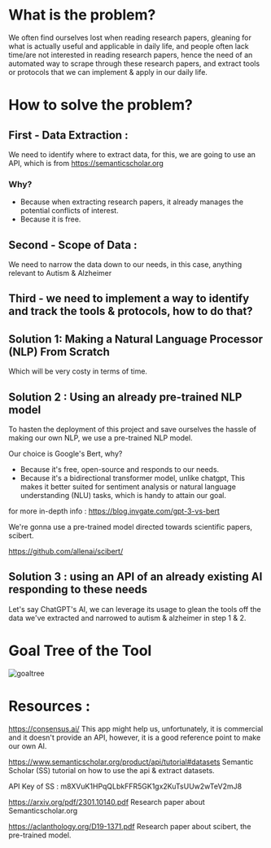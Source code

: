 # What is the problem?

We often find ourselves lost when reading research papers, gleaning for what is actually useful and applicable in daily life, and people often lack time/are not interested in reading research papers, hence the need of an automated way to scrape through these research papers, and extract tools or protocols that we can implement & apply in our daily life.

# How to solve the problem?


## First - Data Extraction :
We need to identify where to extract data, for this, we are going to use an API, which is from https://semanticscholar.org
### Why? 
- Because when extracting research papers, it already manages the potential conflicts of interest.
- Because it is free. 

## Second - Scope of Data :
We need to narrow the data down to our needs, in this case, anything relevant to Autism & Alzheimer
## Third - we need to implement a way to identify and track the tools & protocols, how to do that?

## Solution 1: Making a Natural Language Processor (NLP) From Scratch

Which will be very costy in terms of time.

## Solution 2 : Using an already pre-trained NLP model

To hasten the deployment of this project and save ourselves the hassle of making our own NLP, we use a pre-trained NLP model.

Our choice is Google's Bert, why?
		
- Because it's free, open-source and responds to our needs.
- Because it's a bidirectional transformer model, unlike chatgpt, This makes it better suited for sentiment analysis or natural language understanding (NLU) tasks, which is handy to attain our goal.
	
for more in-depth info : https://blog.invgate.com/gpt-3-vs-bert
	
We're gonna use a pre-trained model directed towards scientific papers, scibert.

https://github.com/allenai/scibert/

## Solution 3 : using an API of an already existing AI responding to these needs

Let's say ChatGPT's AI, we can leverage its usage to glean the tools off the data we've extracted and narrowed to autism & alzheimer in step 1 & 2.

# Goal Tree of the Tool
![goaltree](https://github.com/sMouaad/FinalCourseProject/assets/93816869/c7872d55-4c47-4800-b23b-08b8d7cb11da)
# Resources :
https://consensus.ai/
This app might help us, unfortunately, it is commercial and it doesn't provide an API, however, it is a good reference point to make our own AI.

https://www.semanticscholar.org/product/api/tutorial#datasets
Semantic Scholar (SS) tutorial on how to use the api & extract datasets.

API Key of SS : m8XVuK1HPqQLbkFFR5GK1gx2KuTsUUw2wTeV2mJ8

https://arxiv.org/pdf/2301.10140.pdf
Research paper about Semanticscholar.org


https://aclanthology.org/D19-1371.pdf
Research paper about scibert, the pre-trained model.


